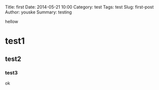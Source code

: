 Title: first
Date: 2014-05-21 10:00
Category: test
Tags: test
Slug: first-post
Author: youske
Summary: testing

hellow

# test1

## test2

### test3
ok

